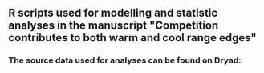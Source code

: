 ## R scripts used for modelling and statistic analyses in the manuscript "Competition contributes to both warm and cool range edges"
### The source data used for analyses can be found on Dryad:  
